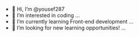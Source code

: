 - 👋 Hi, I’m @yousef287
- 👀 I’m interested in coding ...
- 🌱 I’m currently learning Front-end development ...
- 💞️ I’m looking for new learning opportunities! ...

<!---
yousef287/yousef287 is a ✨ special ✨ repository because its `README.md` (this file) appears on your GitHub profile.
You can click the Preview link to take a look at your changes.
--->
